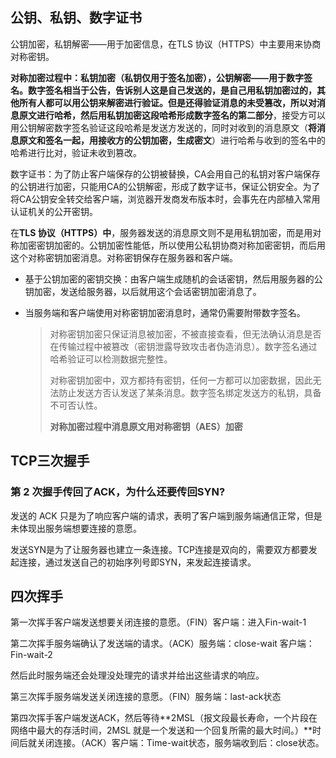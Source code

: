 ## 公钥、私钥、数字证书

公钥加密，私钥解密——用于加密信息，在TLS 协议（HTTPS）中主要用来协商对称密钥。

**对称加密过程中：**私钥加密（私钥仅用于签名加密），公钥解密——用于数字签名。数字签名相当于公告，告诉别人这是自己发送的，是自己用私钥加密过的，其他所有人都可以用公钥来解密进行验证。但是还得验证消息的未受篡改，所以对消息原文进行哈希，然后**用私钥加密这段哈希形成数字签名的第二部分**，接受方可以用公钥解密数字签名验证这段哈希是发送方发送的，同时对收到的消息原文（**将消息原文和签名一起，用接收方的公钥加密，生成密文**）进行哈希与收到的签名中的哈希进行比对，验证未收到篡改。

数字证书：为了防止客户端保存的公钥被替换，CA会用自己的私钥对客户端保存的公钥进行加密，只能用CA的公钥解密，形成了数字证书，保证公钥安全。为了将CA公钥安全转交给客户端，浏览器开发商发布版本时，会事先在内部植入常用认证机关的公开密钥。

在**TLS 协议（HTTPS）中**，服务器发送的消息原文则不是用私钥加密，而是用对称加密密钥加密的。公钥加密性能低，所以使用公私钥协商对称加密密钥，而后用这个对称密钥加密消息。对称密钥保存在服务器和客户端。

* 基于公钥加密的密钥交换：由客户端生成随机的会话密钥，然后用服务器的公钥加密，发送给服务器，以后就用这个会话密钥加密消息了。

* 当服务端和客户端使用对称密钥加密消息时，通常仍需要附带数字签名。

  > 对称密钥加密只保证消息被加密，不被直接查看，但无法确认消息是否在传输过程中被篡改（密钥泄露导致攻击者伪造消息）。数字签名通过哈希验证可以检测数据完整性。
  >
  > 对称密钥加密中，双方都持有密钥，任何一方都可以加密数据，因此无法防止发送方否认发送了某条消息。数字签名绑定发送方的私钥，具备不可否认性。
  >
  > **对称加密过程中消息原文用对称密钥（AES）加密**



##  TCP三次握手

### 第 2 次握手传回了ACK，为什么还要传回SYN?

发送的 ACK 只是为了响应客户端的请求，表明了客户端到服务端通信正常，但是未体现出服务端想要连接的意愿。

发送SYN是为了让服务器也建立一条连接。TCP连接是双向的，需要双方都要发起连接，通过发送自己的初始序列号即SYN，来发起连接请求。

## 四次挥手

第一次挥手客户端发送想要关闭连接的意愿。（FIN）客户端：进入Fin-wait-1

第二次挥手服务端确认了发送端的请求。（ACK）服务端：close-wait 客户端：Fin-wait-2

然后此时服务端还会处理没处理完的请求并给出这些请求的响应。

第三次挥手服务端发送关闭连接的意愿。（FIN）服务端：last-ack状态

第四次挥手客户端发送ACK，然后等待**2MSL（报文段最长寿命，一个片段在网络中最大的存活时间，2MSL 就是一个发送和一个回复所需的最大时间。）**时间后就关闭连接。（ACK）客户端：Time-wait状态，服务端收到后：close状态。





